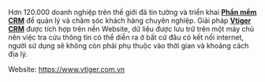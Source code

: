 Hơn 120.000 doanh nghiệp trên thế giới đã tin tưởng và triển khai <a href="https://www.vtiger.com.vn/"><strong>Phần mềm CRM</strong></a> để quản lý và chăm sóc khách hàng chuyên nghiệp. Giải ph&aacute;p <a href="https://www.tsbmedia.com/phan-mem/cac-chuc-nang-chinh-cua-phan-mem-vtiger-crm.html"><strong>Vtiger CRM</strong></a> được t&iacute;ch hợp tr&ecirc;n nền Website, dữ liệu được lưu trữ tr&ecirc;n một m&aacute;y chủ n&ecirc;n việc tra cứu th&ocirc;ng tin c&oacute; thể diễn ra ở bất cứ đ&acirc;u c&oacute; kết nối internet, người sử dụng sẽ kh&ocirc;ng c&ograve;n phải phụ thuộc v&agrave;o thời gian v&agrave; khoảng c&aacute;ch địa l&yacute;.</p>
Website: https://www.vtiger.com.vn
